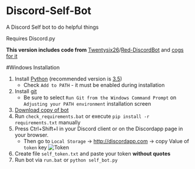 # Discord-Self-Bot
A Discord Self bot to do helpful things

Requires Discord.py

**This version includes code from** [Twentysix26](https://github.com/Twentysix26)/[Red-DiscordBot](https://github.com/Twentysix26/Red-DiscordBot) and [cogs for it](https://twentysix26.github.io/Red-Docs/red_cog_approved_repos/)

#Windows Installation
1. Install [Python](https://www.python.org/downloads/) (recommended version is [3.5](https://www.python.org/downloads/))
	* Check `Add to PATH` - it must be enabled during installation
2. Install [git](https://git-scm.com/download/win)
	* Be sure to select `Run Git from the Windows Command Prompt` on `Adjusting your PATH environment` installation screen
3. [Download copy of bot](https://github.com/fixator10/Discord-Self-Bot/archive/master.zip)
4. Run `check_requirements.bat` or execute `pip install -r requirements.txt` manually
5. Press Ctrl+Shift+I in your Discord client or on the Discordapp page in your browser.
	* Then go to `Local Storage` → http://discordapp.com → copy Value of `token` key
	![Token](http://i.imgur.com/wxuIS8d.png)
6. Create file `self_token.txt` and paste your token **without quotes**
7. Run bot via `run.bat` or `python self_bot.py`